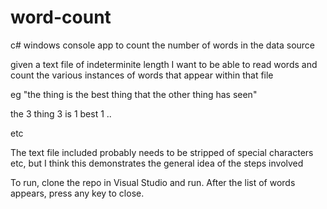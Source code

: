 # word-count
c# windows console app to count the number of words in the data source

given a text file of indeterminite length I want to be able to read words and count the various instances of words that appear within that file


eg
"the thing is the best thing that the other thing has seen"

the 3
thing 3
is 1
best 1
..

etc

The text file included probably needs to be stripped of special characters etc, but I think this demonstrates the general idea of the steps involved

To run, clone the repo in Visual Studio and run. After the list of words appears, press any key to close.

